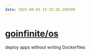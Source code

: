 ```yaml
---
date: 2025-08-03 15:25:28.290399
---
```


# [goinfinite/os](https://github.com/goinfinite/os)

deploy apps without writing Dockerfiles